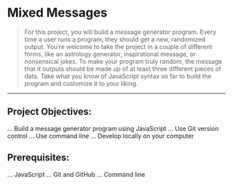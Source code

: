 # Mixed Messages

> For this project, you will build a message generator program. Every time a user runs a program, they should get a new, randomized output. You’re welcome to take the project in a couple of different forms, like an astrology generator, inspirational message, or nonsensical jokes. To make your program truly random, the message that it outputs should be made up of at least three different pieces of data. Take what you know of JavaScript syntax so far to build the program and customize it to your liking.

---

## Project Objectives:
... Build a message generator program using JavaScript
... Use Git version control
... Use command line
... Develop locally on your computer

## Prerequisites:
... JavaScript
... Git and GitHub
... Command line